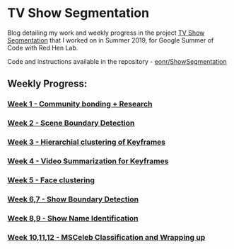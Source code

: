 # TV Show Segmentation

Blog detailing my work and weekly progress in the project <a href="https://sites.google.com/site/distributedlittleredhen/home/the-cognitive-core-research-topics-in-red-hen/the-barnyard/tv-show-segmentation">TV Show Segmentation</a> that I worked on in Summer 2019, for Google Summer of Code with Red Hen Lab.

Code and instructions available in the repository - <a href="https://github.com/eonr/ShowSegmentation/">eonr/ShowSegmentation</a>

## Weekly Progress:

### <a href="week1/week1.md">Week 1  - Community bonding + Research</a><br>
### <a href="week2/week2.md">Week 2 - Scene Boundary Detection</a><br>
### <a href="week3/week3.md">Week 3 - Hierarchial clustering of Keyframes</a><br>
### <a href="week4/week4.md">Week 4 - Video Summarization for Keyframes</a><br>
### <a href="week5/week5.md">Week 5 - Face clustering</a><br>
### <a href="week6-7/week6-7.md">Week 6,7 - Show Boundary Detection</a><br>
### <a href="week8-9/week8-9.md">Week 8,9 - Show Name Identification</a><br>
### <a href="week10-12/week10-12.md">Week 10,11,12 - MSCeleb Classification and Wrapping up</a>
